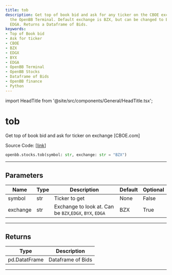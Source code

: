 ```yaml
---
title: tob
description: Get top of book bid and ask for any ticker on the CBOE exchange using
  the OpenBB Terminal. Default exchange is BZX, but can be changed to EDGX, BYX, or
  EDGA. Returns a Dataframe of Bids.
keywords:
- Top of Book bid
- Ask for ticker
- CBOE
- BZX
- EDGX
- BYX
- EDGA
- OpenBB Terminal
- OpenBB Stocks
- Dataframe of Bids
- OpenBB finance
- Python
---
```


import HeadTitle from '@site/src/components/General/HeadTitle.tsx';

<HeadTitle title="tob - Stocks - Reference | OpenBB SDK Docs" />

# tob

Get top of book bid and ask for ticker on exchange [CBOE.com]

Source Code: [[link](https://github.com/OpenBB-finance/OpenBBTerminal/tree/main/openbb_terminal/stocks/cboe_model.py#L12)]

```python
openbb.stocks.tob(symbol: str, exchange: str = "BZX")
```

---

## Parameters

| Name | Type | Description | Default | Optional |
| ---- | ---- | ----------- | ------- | -------- |
| symbol | str | Ticker to get | None | False |
| exchange | str | Exchange to look at.  Can be `BZX`,`EDGX`, `BYX`, `EDGA` | BZX | True |


---

## Returns

| Type | Description |
| ---- | ----------- |
| pd.DatatFrame | Dataframe of Bids |
---
